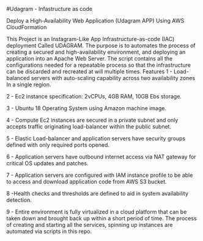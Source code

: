 #Udagram - Infastructure as code

Deploy a High-Availability Web Application (Udagram APP) Using AWS CloudFormation

This Project is an Instagram-Like App Infrastructure-as-code (IAC) deployment Called UDAGRAM. The purpose is to automates the process of creating a secured and high-availability environment, and deploying an application into an Apache Web Server. The script contains all the configurations needed for a repeatable process so that the infrastructure can be discarded and recreated at will multiple times. Features 1 - Load-balanced servers with auto-scaling capability across two availability zones In a single region.

2 - Ec2 instance specification: 2vCPUs, 4GB RAM, 10GB Ebs storage.

3 - Ubuntu 18 Operating System using Amazon machine image.

4 - Compute Ec2 instances are secured in a private subnet and only accepts traffic originating load-balancer within the public subnet.

5 - Elastic Load-balancer and application servers have security groups defined with only required ports opened.

6 - Application servers have outbound internet access via NAT gateway for critical OS updates and patches.

7 - Application servers are configured with IAM instance profile to be able to access and download application code from AWS S3 bucket.

8 -Health checks and thresholds are defined to aid in system availability detection.

9 - Entire environment is fully virtualized in a cloud platform that can be taken down and brought back up within a short period of time. The process of creating and starting all the services, spinning up instances are automated via scripts in this repo.